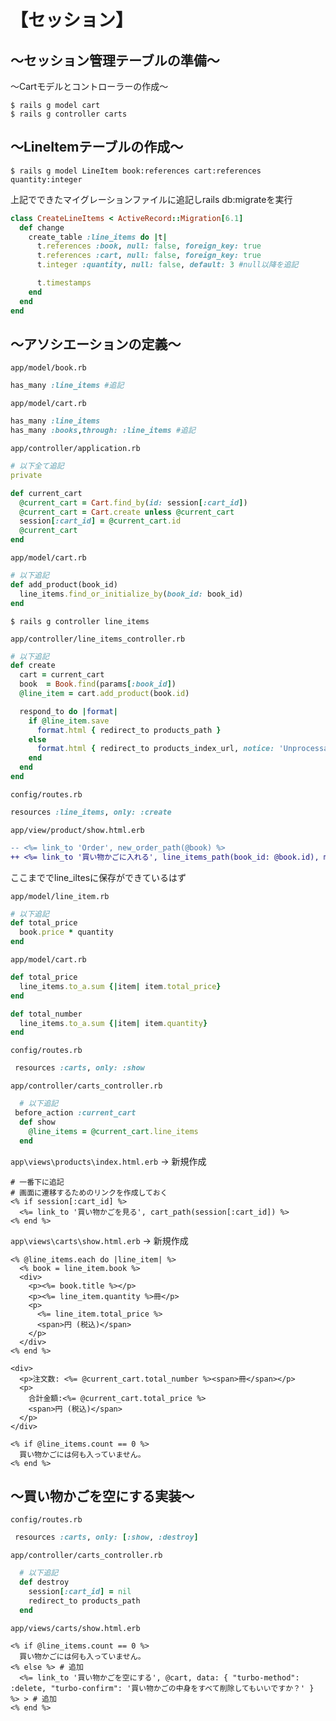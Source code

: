 # 【セッション】
## ～セッション管理テーブルの準備～

～Cartモデルとコントローラーの作成～
```
$ rails g model cart
$ rails g controller carts
```

## ～LineItemテーブルの作成～
```
$ rails g model LineItem book:references cart:references quantity:integer
```

上記でできたマイグレーションファイルに追記しrails db:migrateを実行
```rb
class CreateLineItems < ActiveRecord::Migration[6.1]
  def change
    create_table :line_items do |t|
      t.references :book, null: false, foreign_key: true
      t.references :cart, null: false, foreign_key: true
      t.integer :quantity, null: false, default: 3 #null以降を追記

      t.timestamps
    end
  end
end
```

## ～アソシエーションの定義～
`app/model/book.rb`
```rb
has_many :line_items #追記
```

`app/model/cart.rb`
```rb
has_many :line_items
has_many :books,through: :line_items #追記
```

`app/controller/application.rb`
```rb
# 以下全て追記
private

def current_cart
  @current_cart = Cart.find_by(id: session[:cart_id])
  @current_cart = Cart.create unless @current_cart
  session[:cart_id] = @current_cart.id
  @current_cart
end
```


`app/model/cart.rb`
```rb
# 以下追記
def add_product(book_id)
  line_items.find_or_initialize_by(book_id: book_id)
end
```

```
$ rails g controller line_items
```

`app/controller/line_items_controller.rb`
```rb
# 以下追記
def create
  cart = current_cart
  book  = Book.find(params[:book_id])
  @line_item = cart.add_product(book.id)

  respond_to do |format|
    if @line_item.save
      format.html { redirect_to products_path }
    else
      format.html { redirect_to products_index_url, notice: 'Unprocessable entity.' }
    end
  end
end
```

`config/routes.rb`
```rb
resources :line_items, only: :create
```

`app/view/product/show.html.erb`
```diff
-- <%= link_to 'Order', new_order_path(@book) %>
++ <%= link_to '買い物かごに入れる', line_items_path(book_id: @book.id), method: :post %>
```

ここまででline_iltesに保存ができているはず

`app/model/line_item.rb`
```rb
# 以下追記
def total_price
  book.price * quantity
end
```

`app/model/cart.rb`
```rb
def total_price
  line_items.to_a.sum {|item| item.total_price}
end

def total_number
  line_items.to_a.sum {|item| item.quantity}
end
```

`config/routes.rb`
```rb
 resources :carts, only: :show
```

`app/controller/carts_controller.rb`
```rb
  # 以下追記
 before_action :current_cart
  def show
    @line_items = @current_cart.line_items
  end
```
`app\views\products\index.html.erb` → 新規作成
```erb
# 一番下に追記
# 画面に遷移するためのリンクを作成しておく
<% if session[:cart_id] %>
  <%= link_to '買い物かごを見る', cart_path(session[:cart_id]) %>
<% end %>
```

`app\views\carts\show.html.erb` → 新規作成
```erb
<% @line_items.each do |line_item| %>
  <% book = line_item.book %>
  <div>
    <p><%= book.title %></p>
    <p><%= line_item.quantity %>冊</p>
    <p>
      <%= line_item.total_price %>
      <span>円 (税込)</span>
    </p>
  </div>
<% end %>

<div>
  <p>注文数: <%= @current_cart.total_number %><span>冊</span></p>
  <p>
    合計金額:<%= @current_cart.total_price %>
    <span>円 (税込)</span>
  </p>
</div>

<% if @line_items.count == 0 %>
  買い物かごには何も入っていません。
<% end %>
```

## ～買い物かごを空にする実装～
`config/routes.rb`
```rb
 resources :carts, only: [:show, :destroy]
```

`app/controller/carts_controller.rb`
```rb
  # 以下追記
  def destroy
    session[:cart_id] = nil
    redirect_to products_path
  end
```

`app/views/carts/show.html.erb`
``` 
<% if @line_items.count == 0 %>
  買い物かごには何も入っていません。
<% else %> # 追加
  <%= link_to '買い物かごを空にする', @cart, data: { "turbo-method": :delete, "turbo-confirm": '買い物かごの中身をすべて削除してもいいですか？' } %> > # 追加
<% end %>  
```
